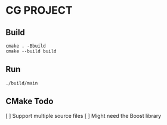 # CG PROJECT

## Build
```
cmake . -Bbuild
cmake --build build
```

## Run
```
./build/main
```

## CMake Todo
[ ] Support multiple source files
[ ] Might need the Boost library
